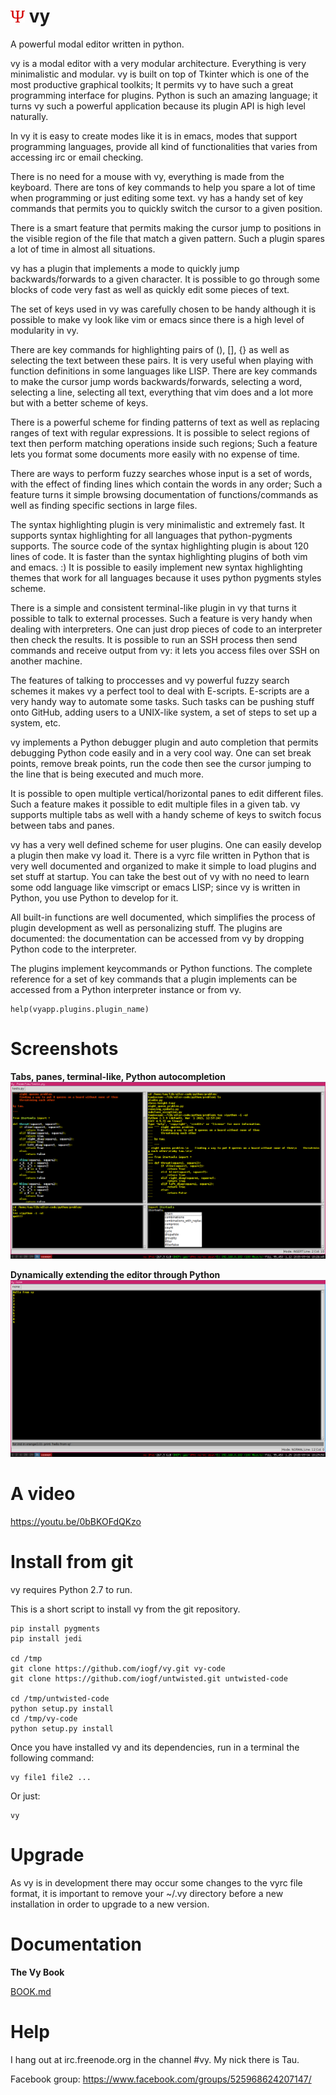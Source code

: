![vy](vy.png) vy
================

A powerful modal editor written in python.

vy is a modal editor with a very modular architecture. Everything is very minimalistic and modular. 
vy is built on top of Tkinter which is one of the most productive graphical toolkits; It permits vy
to have such a great programming interface for plugins. Python is such an amazing language;
it turns vy such a powerful application because its plugin API is high level naturally.

In vy it is easy to create modes like it is in emacs, modes that support programming languages, 
provide all kind of functionalities that varies from accessing irc or email checking.

There is no need for a mouse with vy, everything is made from the keyboard. There are tons of key commands to help 
you spare a lot of time when programming or just editing some text. vy has a handy set of key commands that
permits you to quickly switch the cursor to a given position. 

There is a smart feature that permits making the cursor jump to positions in the visible region of the file 
that match a given pattern. Such a plugin spares a lot of time in almost all situations.

vy has a plugin that implements a mode to quickly jump backwards/forwards to a given character. It is possible
to go through some blocks of code very fast as well as quickly edit some pieces of text. 

The set of keys used in vy was carefully chosen to be handy although it is possible to make vy look like vim or emacs since
there is a high level of modularity in vy.

There are key commands for highlighting pairs of (), [], {} as well as selecting the text between these pairs. 
It is very useful when playing with function definitions in some languages like LISP. There are
key commands to make the cursor jump words backwards/forwards, selecting a word, selecting a line, selecting
all text, everything that vim does and a lot more but with a better scheme of keys.

There is a powerful scheme for finding patterns of text as well as replacing ranges of text with regular 
expressions. It is possible to select regions of text then perform matching operations inside such regions; 
Such a feature lets you format some documents more easily with no expense of time.

There are ways to perform fuzzy searches whose input is a set of words, with the effect of finding lines which contain the words in any order;
Such a feature turns it simple browsing documentation of functions/commands as well as finding specific sections in large files.

The syntax highlighting plugin is very minimalistic and extremely fast. It supports syntax highlighting 
for all languages that python-pygments supports. The source code of the syntax highlighting plugin is about 
120 lines of code. It is faster than the syntax highlighting plugins of both vim and emacs. :)
It is possible to easily implement new syntax highlighting themes that work for all languages because it uses
python pygments styles scheme.

There is a simple and consistent terminal-like plugin in vy that turns it possible to talk to external processes.
Such a feature is very handy when dealing with interpreters. One can just drop pieces of code to an interpreter
then check the results. It is possible to run an SSH process then send commands and receive 
output from vy: it lets you access files over SSH on another machine.

The features of talking to proccesses and vy powerful fuzzy search schemes it makes vy a perfect tool to deal with
E-scripts. E-scripts are a very handy way to automate some tasks. Such tasks can be pushing stuff onto GitHub, adding users 
to a UNIX-like system, a set of steps to set up a system, etc. 

vy implements a Python debugger plugin and auto completion that permits debugging Python code easily and in a very cool way. 
One can set break points, remove break points, run the code then see the cursor jumping to the line 
that is being executed and much more.

It is possible to open multiple vertical/horizontal panes to edit different files. Such a feature makes it possible
to edit multiple files in a given tab. vy supports multiple tabs as well with a handy scheme of keys
to switch focus between tabs and panes. 

vy has a very well defined scheme for user plugins. One can easily develop a plugin then make vy load it.
There is a vyrc file written in Python that is very well documented and organized to make it simple to load
plugins and set stuff at startup. You can take the best out of vy with no need to learn some odd language
like vimscript or emacs LISP; since vy is written in Python, you use Python to develop for it.

All built-in functions are well documented, which simplifies the process of plugin development as well as personalizing stuff.
The plugins are documented: the documentation can be accessed from vy by dropping Python code to the interpreter.

The plugins implement keycommands or Python functions. The complete reference for a set of key commands that a plugin implements 
can be accessed from a Python interpreter instance or from vy.
    
    help(vyapp.plugins.plugin_name)


Screenshots
===========

**Tabs, panes, terminal-like, Python autocompletion**
![screenshot-1](screenshot-1.jpg)

**Dynamically extending the editor through Python**
![screenshot-2](screenshot-2.jpg)


A video
=======

https://youtu.be/0bBKOFdQKzo

Install from git
================

vy requires Python 2.7 to run.

This is a short script to install vy from the git repository.

    pip install pygments
    pip install jedi

    cd /tmp
    git clone https://github.com/iogf/vy.git vy-code
    git clone https://github.com/iogf/untwisted.git untwisted-code

    cd /tmp/untwisted-code
    python setup.py install
    cd /tmp/vy-code
    python setup.py install

Once you have installed vy and its dependencies,
run in a terminal the following command:

    vy file1 file2 ...

Or just:

    vy

Upgrade
=======

As vy is in development there may occur some changes to the vyrc file format, it is important to remove
your ~/.vy directory before a new installation in order to upgrade to a new version.


Documentation
=============

**The Vy Book**

[BOOK.md](BOOK.md)


Help
====

I hang out at irc.freenode.org in the channel #vy.
My nick there is Tau.

Facebook group:
https://www.facebook.com/groups/525968624207147/










